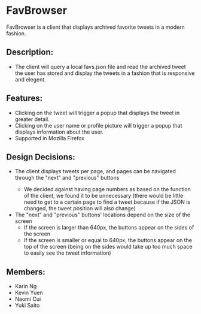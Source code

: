 FavBrowser
===================
FavBrowser is a client that displays archived favorite tweets in a modern fashion.


Description:
---------------
* The client will query a local favs.json file and read the archived tweet the user has stored and display the tweets in a fashion that is responsive and elegent.


Features:
---------------
* Clicking on the tweet will trigger a popup that displays the tweet in greater detail.
* Clicking on the user name or profile picture will trigger a popup that displays information about the user.
* Supported in Mozilla Firefox


Design Decisions:
---------------
* The client displays <x> tweets per page, and pages can be navigated through the "next" and "previous" buttons
	- We decided against having page numbers as based on the function of the client, we found it to be unnecessary (there would be little need to get to a certain page to find a tweet because if the JSON is changed, the tweet position will also change)
* The "next" and "previous" buttons' locations depend on the size of the screen
	- If the screen is larger than 640px, the buttons appear on the sides of the screen
	- If the screen is smaller or equal to 640px, the buttons appear on the top of the screen (being on the sides would take up too much space to easily see the tweet information)


Members:
----------
* Karin Ng
* Kevin Yuen
* Naomi Cui
* Yuki Saito
